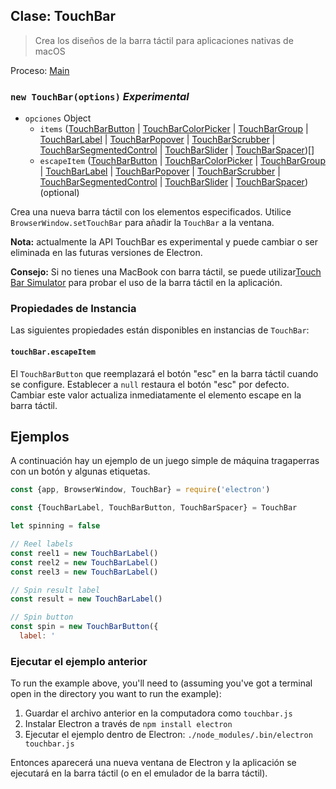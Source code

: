 ## Clase: TouchBar

> Crea los diseños de la barra táctil para aplicaciones nativas de macOS

Proceso: [Main](../tutorial/quick-start.md#main-process)

### `new TouchBar(options)` *Experimental*

* `opciones` Object 
  * `items` ([TouchBarButton](touch-bar-button.md) | [TouchBarColorPicker](touch-bar-color-picker.md) | [TouchBarGroup](touch-bar-group.md) | [TouchBarLabel](touch-bar-label.md) | [TouchBarPopover](touch-bar-popover.md) | [TouchBarScrubber](touch-bar-scrubber.md) | [TouchBarSegmentedControl](touch-bar-segmented-control.md) | [TouchBarSlider](touch-bar-slider.md) | [TouchBarSpacer](touch-bar-spacer.md))[]
  * `escapeItem` ([TouchBarButton](touch-bar-button.md) | [TouchBarColorPicker](touch-bar-color-picker.md) | [TouchBarGroup](touch-bar-group.md) | [TouchBarLabel](touch-bar-label.md) | [TouchBarPopover](touch-bar-popover.md) | [TouchBarScrubber](touch-bar-scrubber.md) | [TouchBarSegmentedControl](touch-bar-segmented-control.md) | [TouchBarSlider](touch-bar-slider.md) | [TouchBarSpacer](touch-bar-spacer.md)) (optional)

Crea una nueva barra táctil con los elementos especificados. Utilice `BrowserWindow.setTouchBar` para añadir la `TouchBar` a la ventana.

**Nota:** actualmente la API TouchBar es experimental y puede cambiar o ser eliminada en las futuras versiones de Electron.

**Consejo:** Si no tienes una MacBook con barra táctil, se puede utilizar[Touch Bar Simulator](https://github.com/sindresorhus/touch-bar-simulator) para probar el uso de la barra táctil en la aplicación.

### Propiedades de Instancia

Las siguientes propiedades están disponibles en instancias de `TouchBar`:

#### `touchBar.escapeItem`

El `TouchBarButton` que reemplazará el botón "esc" en la barra táctil cuando se configure. Establecer a `null` restaura el botón "esc" por defecto. Cambiar este valor actualiza inmediatamente el elemento escape en la barra táctil.

## Ejemplos

A continuación hay un ejemplo de un juego simple de máquina tragaperras con un botón y algunas etiquetas.

```javascript
const {app, BrowserWindow, TouchBar} = require('electron')

const {TouchBarLabel, TouchBarButton, TouchBarSpacer} = TouchBar

let spinning = false

// Reel labels
const reel1 = new TouchBarLabel()
const reel2 = new TouchBarLabel()
const reel3 = new TouchBarLabel()

// Spin result label
const result = new TouchBarLabel()

// Spin button
const spin = new TouchBarButton({
  label: '
```

### Ejecutar el ejemplo anterior

To run the example above, you'll need to (assuming you've got a terminal open in the directory you want to run the example):

1. Guardar el archivo anterior en la computadora como `touchbar.js`
2. Instalar Electron a través de `npm install electron`
3. Ejecutar el ejemplo dentro de Electron: `./node_modules/.bin/electron touchbar.js`

Entonces aparecerá una nueva ventana de Electron y la aplicación se ejecutará en la barra táctil (o en el emulador de la barra táctil).